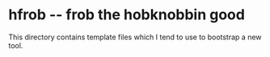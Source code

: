 # hfrob -- frob the hobknobbin good

This directory contains template files which I tend to
use to bootstrap a new tool.
